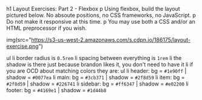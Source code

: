 h1 Layout Exercises: Part 2 - Flexbox
p Using flexbox, build the layout pictured below. No absoute positions, no CSS frameworks, no JavaScript.
p Do not make it responsive at this time.
p You may use both a CSS and/or an HTML preprocessor if you wish.

img(src="https://s3-us-west-2.amazonaws.com/s.cdpn.io/186175/layout-exercise.png")

ul
li border radius is <code>0.5rem</code>
li spacing between everything is <code>1rem</code>
li the shadow is there just because brandon likes it, you don't need to have it
li if you are OCD about matching colors they are:
ul
li header: bg = <code>#1e90ff</code> | shadow = <code>#0077ea</code>
li main: bg = <code>#3cb371</code> | shadow = <code>#2f8d59</code>
li item: bg = <code>#2f8d59</code> | shadow = <code>#226741</code>
li sidebar: bg = <code>#ff6347</code> | shadow = <code>#e02200</code>
li footer: bg = <code>#4169e1</code> | shadow = <code>#1d44b8</code>
